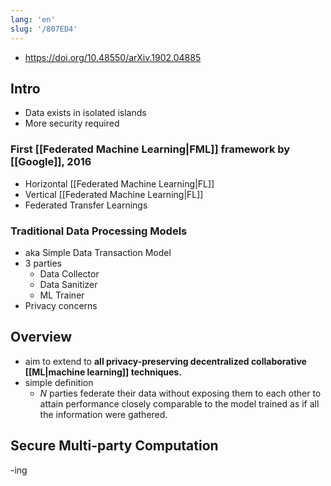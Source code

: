 ```yaml
---
lang: 'en'
slug: '/807ED4'
---
```


- https://doi.org/10.48550/arXiv.1902.04885

## Intro

- Data exists in isolated islands
- More security required

### First [[Federated Machine Learning|FML]] framework by [[Google]], 2016

- Horizontal [[Federated Machine Learning|FL]]
- Vertical [[Federated Machine Learning|FL]]
- Federated Transfer Learnings

### Traditional Data Processing Models

- aka Simple Data Transaction Model
- 3 parties
  - Data Collector
  - Data Sanitizer
  - ML Trainer
- Privacy concerns

## Overview

- aim to extend to **all privacy-preserving decentralized collaborative [[ML|machine learning]] techniques.**
- simple definition
  - $N$ parties federate their data without exposing them to each other to attain performance closely comparable to the model trained as if all the information were gathered.

## Secure Multi-party Computation

-ing
